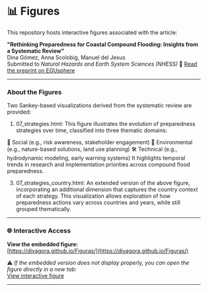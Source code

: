 # 📊 Figures

This repository hosts interactive figures associated with the article:

**"Rethinking Preparedness for Coastal Compound Flooding: Insights from a Systematic Review"**  
 Dina Gómez, Anna Scolobig, Manuel del Jesus  
Submitted to *Natural Hazards and Earth System Sciences (NHESS)*
🔗 [Read the preprint on EGUsphere](https://egusphere.copernicus.org/preprints/2025/egusphere-2025-262/)

---

###  About the Figures
Two Sankey-based visualizations derived from the systematic review are provided:
1. 07_strategies.html: This figure illustrates the evolution of preparedness strategies over time, classified into three thematic domains:
   
  🧠 Social (e.g., risk awareness, stakeholder engagement)
  🌿 Environmental (e.g., nature-based solutions, land use planning)
  🛠️ Technical (e.g., hydrodynamic modeling, early warning systems)
  It highlights temporal trends in research and implementation priorities across compound flood preparedness.

3. 07_strategies_country.html: An extended version of the above figure, incorporating an additional dimension that captures the country context of each strategy.
   This visualization allows exploration of how preparedness actions vary across countries and years, while still grouped thematically.


---

### 🌐 Interactive Access

**View the embedded figure:**  
[https://divagora.github.io/Figuras/](https://divagora.github.io/Figuras/)

⚠️ *If the embedded version does not display properly, you can open the figure directly in a new tab:*  
[View interactive figure](https://divagora.github.io/Figuras/07_strategies.html)

---

